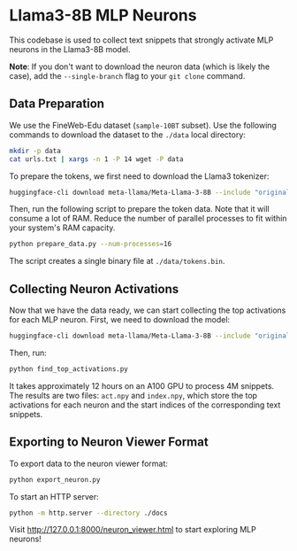 # Llama3-8B MLP Neurons

This codebase is used to collect text snippets that strongly activate MLP neurons in the Llama3-8B model.

**Note**: If you don't want to download the neuron data (which is likely the case), add the `--single-branch` flag to your `git clone` command.

## Data Preparation

We use the FineWeb-Edu dataset (`sample-10BT` subset). Use the following commands to download the dataset to the `./data` local directory:

```bash
mkdir -p data
cat urls.txt | xargs -n 1 -P 14 wget -P data
```

To prepare the tokens, we first need to download the Llama3 tokenizer:

```bash
huggingface-cli download meta-llama/Meta-Llama-3-8B --include "original/tokenizer.model" --local-dir Meta-Llama-3-8B
```

Then, run the following script to prepare the token data. Note that it will consume a lot of RAM. Reduce the number of parallel processes to fit within your system's RAM capacity.

```bash
python prepare_data.py --num-processes=16
```

The script creates a single binary file at `./data/tokens.bin`.

## Collecting Neuron Activations

Now that we have the data ready, we can start collecting the top activations for each MLP neuron. First, we need to download the model:

```bash
huggingface-cli download meta-llama/Meta-Llama-3-8B --include "original/*" --local-dir Meta-Llama-3-8B
```

Then, run:

```bash
python find_top_activations.py
```

It takes approximately 12 hours on an A100 GPU to process 4M snippets. The results are two files: `act.npy` and `index.npy`, which store the top activations for each neuron and the start indices of the corresponding text snippets.

## Exporting to Neuron Viewer Format

To export data to the neuron viewer format:

```bash
python export_neuron.py
```

To start an HTTP server:
```bash
python -m http.server --directory ./docs
```

Visit http://127.0.0.1:8000/neuron_viewer.html to start exploring MLP neurons!